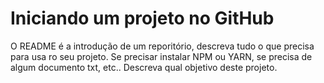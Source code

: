<h1> Iniciando um projeto no GitHub </h1>

O README é a introdução de um reporitório, descreva tudo o que precisa para usa ro seu projeto.
Se precisar instalar NPM ou YARN, se precisa de algum documento txt, etc..
Descreva qual objetivo deste projeto.
